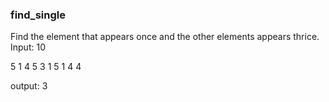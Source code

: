 ### find_single
Find the element that appears once and the other elements appears thrice.
Input:
10

5 1 4 5 3 1 5 1 4 4

output:
3